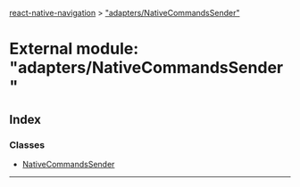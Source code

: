 [react-native-navigation](../README.md) > ["adapters/NativeCommandsSender"](../modules/_adapters_nativecommandssender_.md)



# External module: "adapters/NativeCommandsSender"

## Index

### Classes

* [NativeCommandsSender](../classes/_adapters_nativecommandssender_.nativecommandssender.md)



---
